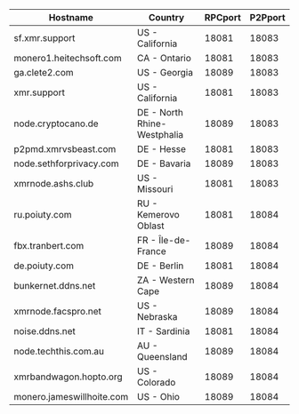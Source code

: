 Hostname | Country | RPCport | P2Pport
--- | --- | --- | ---
sf.xmr.support | US - California | 18081 | 18083
monero1.heitechsoft.com | CA - Ontario | 18081 | 18083
ga.clete2.com | US - Georgia | 18089 | 18083
xmr.support | US - California | 18081 | 18083
node.cryptocano.de | DE - North Rhine-Westphalia | 18089 | 18083
p2pmd.xmrvsbeast.com | DE - Hesse | 18081 | 18083
node.sethforprivacy.com | DE - Bavaria | 18089 | 18083
xmrnode.ashs.club | US - Missouri | 18081 | 18083
ru.poiuty.com | RU - Kemerovo Oblast | 18081 | 18084
fbx.tranbert.com | FR - Île-de-France | 18089 | 18084
de.poiuty.com | DE - Berlin | 18081 | 18084
bunkernet.ddns.net | ZA - Western Cape | 18089 | 18084
xmrnode.facspro.net | US - Nebraska | 18089 | 18084
noise.ddns.net | IT - Sardinia | 18081 | 18084
node.techthis.com.au | AU - Queensland | 18089 | 18084
xmrbandwagon.hopto.org | US - Colorado | 18089 | 18084
monero.jameswillhoite.com | US - Ohio | 18089 | 18084
